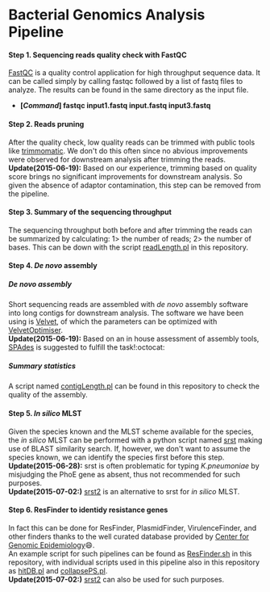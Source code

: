 Bacterial Genomics Analysis Pipeline
=========================================

#### Step 1. Sequencing reads quality check with FastQC
[FastQC](http://www.bioinformatics.babraham.ac.uk/projects/download.html) is a quality control application for high throughput sequence data. It can be called simply by calling fastqc followed by a list of fastq files to analyze. The results can be found in the same directory as the input file.
* **[_Command_] fastqc input1.fastq input.fastq input3.fastq**

#### Step 2. Reads pruning
After the quality check, low quality reads can be trimmed with public tools like [trimmomatic](http://www.usadellab.org/cms/?page=trimmomatic). We don't do this often since no abvious improvements were observed for downstream analysis after trimming the reads.  
**Update(2015-06-19):** Based on our experience, trimming based on quality score brings no significant improvements for downstream analysis. So given the absence of adaptor contamination, this step can be removed from the pipeline.

#### Step 3. Summary of the sequencing throughput
The sequencing throughput both before and after trimming the reads can be summarized by calculating: 1> the number of reads; 2> the number of bases. This can be down with the script [readLength.pl](https://github.com/xiaeryu/Bacterial-genomics/blob/master/readLength.pl) in this repository.

#### Step 4. _De novo_ assembly
##### _De novo_ assembly
Short sequencing reads are assembled with _de novo_ assembly software into long contigs for downstream analysis. The software we have been using is [Velvet](https://www.ebi.ac.uk/~zerbino/velvet/), of which the parameters can be optimized with [VelvetOptimiser](http://bioinformatics.net.au/software.velvetoptimiser.shtml).  
**Update(2015-06-19):** Based on an in house assessment of assembly tools, [SPAdes](http://bioinf.spbau.ru/spades) is suggested to fulfill the task!:octocat:
##### Summary statistics
A script named [contigLength.pl](https://github.com/xiaeryu/Bacterial-genomics/blob/master/contigLength.pl) can be found in this repository to check the quality of the assembly.

#### Step 5. _In silico_ MLST
Given the species known and the MLST scheme available for the species, the _in silico_ MLST can be performed with a python script named [srst](http://sourceforge.net/projects/srst/files/mlstBLAST/) making use of BLAST similarity search. If, however, we don't want to assume the species known, we can identify the species first before this step.  
**Update(2015-06-28):** srst is often problematic for typing _K.pneumoniae_ by misjudging the PhoE gene as absent, thus not recommended for such purposes.  
**Update(2015-07-02:)** [srst2](https://github.com/katholt/srst2) is an alternative to srst for _in silico_ MLST.

#### Step 6. ResFinder to identidy resistance genes
In fact this can be done for ResFinder, PlasmidFinder, VirulenceFinder, and other finders thanks to the well curated database provided by [Center for Genomic Epidemiology](https://cge.cbs.dtu.dk/services/data.php):smile:.  
An example script for such pipelines can be found as [ResFinder.sh](https://github.com/xiaeryu/Bacterial-genomics/blob/master/ResFinder.sh) in this repository, with individual scripts used in this pipeline also in this repository as [hitDB.pl](https://github.com/xiaeryu/Bacterial-genomics/blob/master/hitDB.pl) and [collapsePS.pl](https://github.com/xiaeryu/Bacterial-genomics/blob/master/collapsePS.pl).  
**Update(2015-07-02:)** [srst2](https://github.com/katholt/srst2) can also be used for such purposes.
